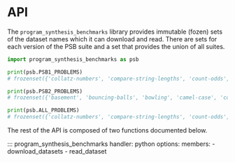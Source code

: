 # API

The `program_synthesis_benchmarks` library provides immutable (fozen) sets of the dataset names which it can download and read. There are sets for each version of the PSB suite and a set that provides the union of all suites. 

```python
import program_synthesis_benchmarks as psb

print(psb.PSB1_PROBLEMS)
# frozenset({'collatz-numbers', 'compare-string-lengths', 'count-odds', 'digits', ... 

print(psb.PSB2_PROBLEMS)
# frozenset({'basement', 'bouncing-balls', 'bowling', 'camel-case', 'coin-sums', ...

print(psb.ALL_PROBLEMS)
# frozenset({'collatz-numbers', 'compare-string-lengths', 'count-odds', 'digits', ... 
```

The rest of the API is composed of two functions documented below.

::: program_synthesis_benchmarks
    handler: python
    options:
        members:
            - download_datasets
            - read_dataset
